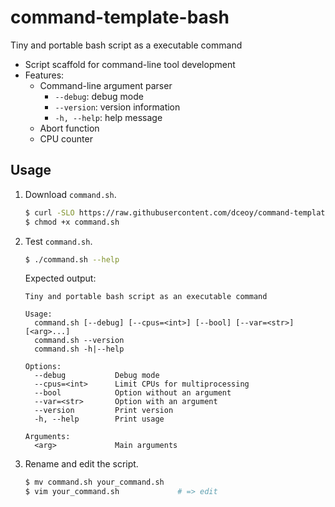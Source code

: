 command-template-bash
=====================

Tiny and portable bash script as a executable command

- Script scaffold for command-line tool development
- Features:
  - Command-line argument parser
    - `--debug`: debug mode
    - `--version`: version information
    - `-h, --help`: help message
  - Abort function
  - CPU counter

Usage
-----

1.  Download `command.sh`.

    ```sh
    $ curl -SLO https://raw.githubusercontent.com/dceoy/command-template-bash/master/command.sh
    $ chmod +x command.sh
    ```

2.  Test `command.sh`.

    ```sh
    $ ./command.sh --help
    ```

    Expected output:

    ```
    Tiny and portable bash script as an executable command

    Usage:
      command.sh [--debug] [--cpus=<int>] [--bool] [--var=<str>] [<arg>...]
      command.sh --version
      command.sh -h|--help

    Options:
      --debug           Debug mode
      --cpus=<int>      Limit CPUs for multiprocessing
      --bool            Option without an argument
      --var=<str>       Option with an argument
      --version         Print version
      -h, --help        Print usage

    Arguments:
      <arg>             Main arguments
    ```

3.  Rename and edit the script.

    ```sh
    $ mv command.sh your_command.sh
    $ vim your_command.sh             # => edit
    ```
